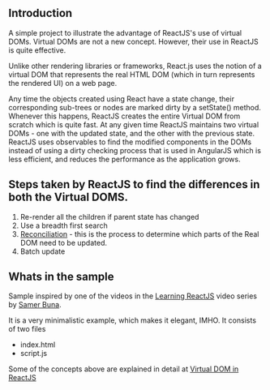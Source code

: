 ## Introduction

A simple project to illustrate the advantage of ReactJS's use of virtual DOMs. Virtual DOMs are not a new concept. However, their use in ReactJS is quite effective.

Unlike other rendering libraries or frameworks, React.js uses the notion of a virtual DOM that represents the real HTML DOM (which in turn represents the rendered UI) on a web page.

Any time the objects created using React have a state change, their corresponding sub-trees or nodes are marked dirty by a setState() method. Whenever this happens, ReactJS creates the entire Virtual DOM from scratch which is quite fast. At any given time ReactJS maintains two virtual DOMs - one with the updated state, and the other with the previous state. ReactJS uses observables to find the modified components in the DOMs instead of using a dirty checking process that is used in AngularJS which is less efficient, and reduces the performance as the application grows.

## Steps taken by ReactJS to find the differences in both the Virtual DOMS.

1. Re-render all the children if parent state has changed
2. Use a breadth first search
3. [Reconciliation](https://reactjs.org/docs/reconciliation.html) - this is the process to determine which parts of the Real DOM need to be updated.
4. Batch update

## Whats in the sample

Sample inspired by one of the videos in the [Learning ReactJS](https://learning.oreilly.com/videos/learning-reactjs/9781785887079) video series by [Samer Buna](https://medium.com/@samerbuna).

It is a very minimalistic example, which makes it elegant, IMHO. It consists of two files

- index.html
- script.js

Some of the concepts above are explained in detail at [Virtual DOM in ReactJS](https://hackernoon.com/virtual-dom-in-reactjs-43a3fdb1d130)
